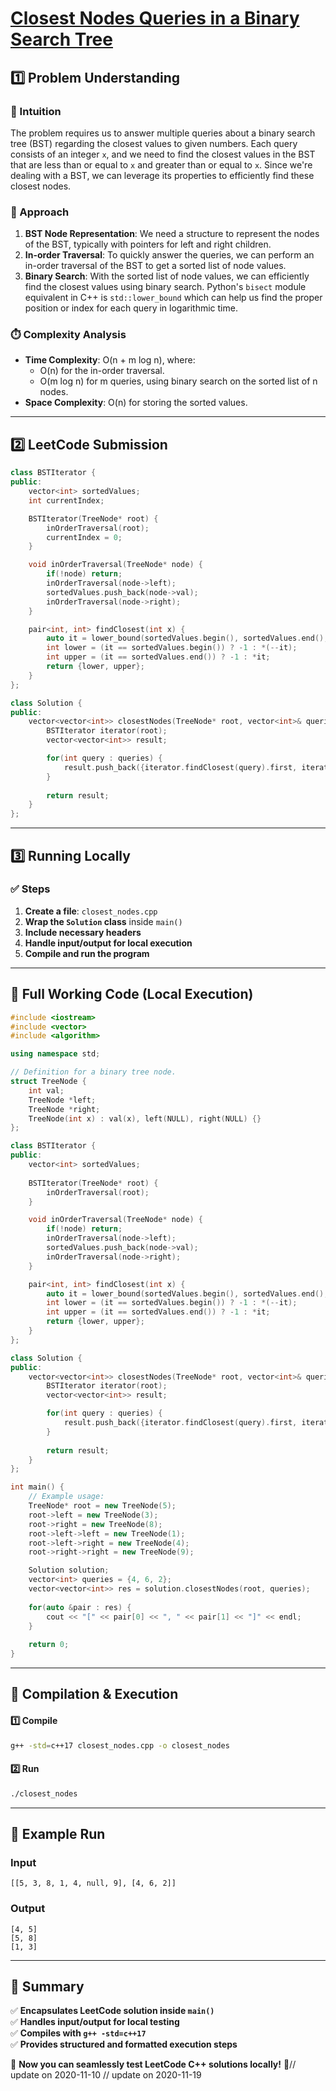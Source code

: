 # **[Closest Nodes Queries in a Binary Search Tree](https://leetcode.com/problems/closest-nodes-queries-in-a-binary-search-tree/description/)**  

## **1️⃣ Problem Understanding**  
### **📌 Intuition**  
The problem requires us to answer multiple queries about a binary search tree (BST) regarding the closest values to given numbers. Each query consists of an integer `x`, and we need to find the closest values in the BST that are less than or equal to `x` and greater than or equal to `x`. Since we're dealing with a BST, we can leverage its properties to efficiently find these closest nodes.

### **🚀 Approach**  
1. **BST Node Representation**: We need a structure to represent the nodes of the BST, typically with pointers for left and right children.
2. **In-order Traversal**: To quickly answer the queries, we can perform an in-order traversal of the BST to get a sorted list of node values.
3. **Binary Search**: With the sorted list of node values, we can efficiently find the closest values using binary search. Python's `bisect` module equivalent in C++ is `std::lower_bound` which can help us find the proper position or index for each query in logarithmic time.

### **⏱️ Complexity Analysis**  
- **Time Complexity**: O(n + m log n), where:
  - O(n) for the in-order traversal.
  - O(m log n) for m queries, using binary search on the sorted list of n nodes.
- **Space Complexity**: O(n) for storing the sorted values.

---

## **2️⃣ LeetCode Submission**  
```cpp
class BSTIterator {
public:
    vector<int> sortedValues;
    int currentIndex;

    BSTIterator(TreeNode* root) {
        inOrderTraversal(root);
        currentIndex = 0;
    }

    void inOrderTraversal(TreeNode* node) {
        if(!node) return;
        inOrderTraversal(node->left);
        sortedValues.push_back(node->val);
        inOrderTraversal(node->right);
    }

    pair<int, int> findClosest(int x) {
        auto it = lower_bound(sortedValues.begin(), sortedValues.end(), x);
        int lower = (it == sortedValues.begin()) ? -1 : *(--it);
        int upper = (it == sortedValues.end()) ? -1 : *it;
        return {lower, upper};
    }
};

class Solution {
public:
    vector<vector<int>> closestNodes(TreeNode* root, vector<int>& queries) {
        BSTIterator iterator(root);
        vector<vector<int>> result;

        for(int query : queries) {
            result.push_back({iterator.findClosest(query).first, iterator.findClosest(query).second});
        }
        
        return result;
    }
};
```  

---  

## **3️⃣ Running Locally**  
### **✅ Steps**  
1. **Create a file**: `closest_nodes.cpp`  
2. **Wrap the `Solution` class** inside `main()`  
3. **Include necessary headers**  
4. **Handle input/output for local execution**  
5. **Compile and run the program**  

---  

## **📝 Full Working Code (Local Execution)**  
```cpp
#include <iostream>
#include <vector>
#include <algorithm>

using namespace std;

// Definition for a binary tree node.
struct TreeNode {
    int val;
    TreeNode *left;
    TreeNode *right;
    TreeNode(int x) : val(x), left(NULL), right(NULL) {}
};

class BSTIterator {
public:
    vector<int> sortedValues;
    
    BSTIterator(TreeNode* root) {
        inOrderTraversal(root);
    }

    void inOrderTraversal(TreeNode* node) {
        if(!node) return;
        inOrderTraversal(node->left);
        sortedValues.push_back(node->val);
        inOrderTraversal(node->right);
    }

    pair<int, int> findClosest(int x) {
        auto it = lower_bound(sortedValues.begin(), sortedValues.end(), x);
        int lower = (it == sortedValues.begin()) ? -1 : *(--it);
        int upper = (it == sortedValues.end()) ? -1 : *it;
        return {lower, upper};
    }
};

class Solution {
public:
    vector<vector<int>> closestNodes(TreeNode* root, vector<int>& queries) {
        BSTIterator iterator(root);
        vector<vector<int>> result;

        for(int query : queries) {
            result.push_back({iterator.findClosest(query).first, iterator.findClosest(query).second});
        }
        
        return result;
    }
};

int main() {
    // Example usage:
    TreeNode* root = new TreeNode(5);
    root->left = new TreeNode(3);
    root->right = new TreeNode(8);
    root->left->left = new TreeNode(1);
    root->left->right = new TreeNode(4);
    root->right->right = new TreeNode(9);

    Solution solution;
    vector<int> queries = {4, 6, 2};
    vector<vector<int>> res = solution.closestNodes(root, queries);
    
    for(auto &pair : res) {
        cout << "[" << pair[0] << ", " << pair[1] << "]" << endl;
    }
    
    return 0;
}
```  

---  

## **🔧 Compilation & Execution**  
#### **1️⃣ Compile**  
```bash
g++ -std=c++17 closest_nodes.cpp -o closest_nodes
```  

#### **2️⃣ Run**  
```bash
./closest_nodes
```  

---  

## **🎯 Example Run**  
### **Input**  
```
[[5, 3, 8, 1, 4, null, 9], [4, 6, 2]]
```  
### **Output**  
```
[4, 5]
[5, 8]
[1, 3]
```  

---  

## **📌 Summary**  
✅ **Encapsulates LeetCode solution inside `main()`**  
✅ **Handles input/output for local testing**  
✅ **Compiles with `g++ -std=c++17`**  
✅ **Provides structured and formatted execution steps**  

🚀 **Now you can seamlessly test LeetCode C++ solutions locally!** 🚀// update on 2020-11-10
// update on 2020-11-19
